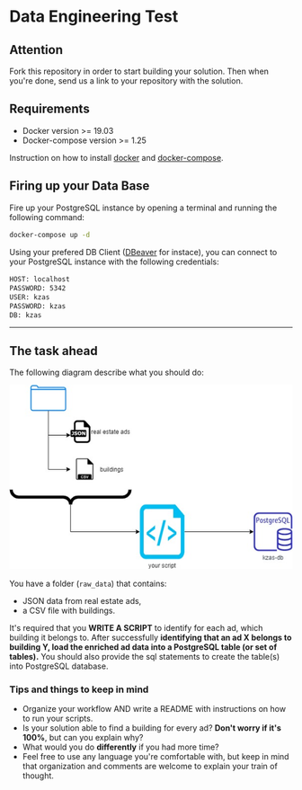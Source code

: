 # Data Engineering Test

## Attention

Fork this repository in order to start building your solution. Then when you're done, send us a link to your repository with the solution.

## Requirements

- Docker version >= 19.03
- Docker-compose version >= 1.25

Instruction on how to install [docker](https://docs.docker.com/get-docker/) and [docker-compose](https://docs.docker.com/compose/install/).


## Firing up your Data Base

Fire up your PostgreSQL instance by opening a terminal and running the following command:

```bash
docker-compose up -d 
```

Using your prefered DB Client ([DBeaver](https://dbeaver.io/) for instace), you can connect to your PostgreSQL instance with the following credentials:

```
HOST: localhost
PASSWORD: 5342
USER: kzas
PASSWORD: kzas
DB: kzas
```

---
## The task ahead

The following diagram describe what you should do:

![Diagram](./diagram.jfif)

You have a folder (`raw_data`) that contains:

- JSON data from real estate ads,
- a CSV file with buildings. 

It's required that you **WRITE A SCRIPT** to identify for each ad, which building it belongs to. After successfully **identifying that an ad X belongs to building Y, load the enriched ad data into a PostgreSQL table (or set of tables).**
You should also provide the sql statements to create the table(s) into PostgreSQL database.


### Tips and things to keep in mind

- Organize your workflow AND write a README with instructions on how to run your scripts.
- Is your solution able to find a building for every ad? **Don't worry if it's 100%**, but can you explain why?
- What would you do **differently** if you had more time?
- Feel free to use any language you're comfortable with, but keep in mind that organization and comments are welcome to explain your train of thought.
